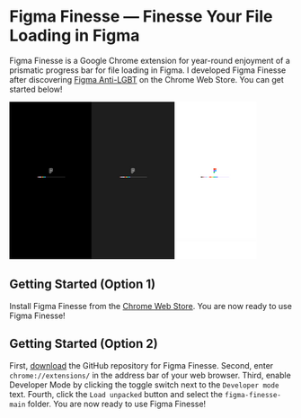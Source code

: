 # Figma Finesse — Finesse Your File Loading in Figma

Figma Finesse is a Google Chrome extension for year-round enjoyment of a prismatic progress bar for file loading in Figma. I developed Figma Finesse after discovering [Figma Anti-LGBT](https://web.archive.org/web/20220623194800/https://github.com/VityaSchel/figma-anti-lgbt) on the Chrome Web Store. You can get started below!

![image](https://github.com/drakedu/figma-finesse/blob/0ae37a2f84a595158c44786bc092847491a084d2/images/promotion-small.png)

## Getting Started (Option 1)

Install Figma Finesse from the [Chrome Web Store](https://chrome.google.com/webstore/detail/figma-finesse/godicgpeeahdcfjjhbhlpdmpflilghol). You are now ready to use Figma Finesse!

## Getting Started (Option 2)

First, [download](https://github.com/drakedu/figma-finesse/archive/refs/heads/main.zip) the GitHub repository for Figma Finesse. Second, enter `chrome://extensions/` in the address bar of your web browser. Third, enable Developer Mode by clicking the toggle switch next to the `Developer mode` text. Fourth, click the `Load unpacked` button and select the `figma-finesse-main` folder. You are now ready to use Figma Finesse!
